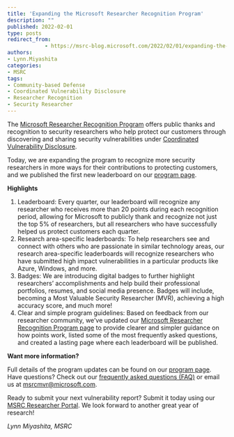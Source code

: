 ```yaml
---
title: 'Expanding the Microsoft Researcher Recognition Program'
description: ""
published: 2022-02-01
type: posts
redirect_from:
            - https://msrc-blog.microsoft.com/2022/02/01/expanding-the-microsoft-researcher-recognition-program/
authors:
- Lynn.Miyashita
categories:
- MSRC
tags:
- Community-based Defense
- Coordinated Vulnerability Disclosure
- Researcher Recognition
- Security Researcher
---
```

The [Microsoft Researcher Recognition Program](https://www.microsoft.com/en-us/msrc/researcher-recognition-program) offers public thanks and recognition to security researchers who help protect our customers through discovering and sharing security vulnerabilities under [Coordinated Vulnerability Disclosure](https://www.microsoft.com/en-us/msrc/cvd).

Today, we are expanding the program to recognize more security researchers in more ways for their contributions to protecting customers, and we published the first new leaderboard on our [program page](https://www.microsoft.com/en-us/msrc/researcher-recognition-program).

**Highlights**

1. Leaderboard: Every quarter, our leaderboard will recognize any researcher who receives more than 20 points during each recognition period, allowing for Microsoft to publicly thank and recognize not just the top 5% of researchers, but all researchers who have successfully helped us protect customers each quarter.
2. Research area-specific leaderboards: To help researchers see and connect with others who are passionate in similar technology areas, our research area-specific leaderboards will recognize researchers who have submitted high impact vulnerabilities in a particular products like Azure, Windows, and more.
3. Badges: We are introducing digital badges to further highlight researchers’ accomplishments and help build their professional portfolios, resumes, and social media presence. Badges will include, becoming a Most Valuable Security Researcher (MVR), achieving a high accuracy score, and much more!
4. Clear and simple program guidelines: Based on feedback from our researcher community, we’ve updated our [Microsoft Researcher Recognition Program page](https://www.microsoft.com/en-us/msrc/researcher-recognition-program) to provide clearer and simpler guidance on how points work, listed some of the most frequently asked questions, and created a lasting page where each leaderboard will be published.

**Want more information?**

Full details of the program updates can be found on our [program page](https://www.microsoft.com/en-us/msrc/researcher-recognition-program). Have questions? Check out our [frequently asked questions (FAQ)](http://www.microsoft.com/en-us/msrc/faqs-recognition-program) or email us at [msrcmvr@microsoft.com](mailto:msrcmvr@microsoft.com).

Ready to submit your next vulnerability report? Submit it today using our [MSRC Researcher Portal](https://msrc.microsoft.com/create-report). We look forward to another great year of research!

_Lynn Miyashita, MSRC_
